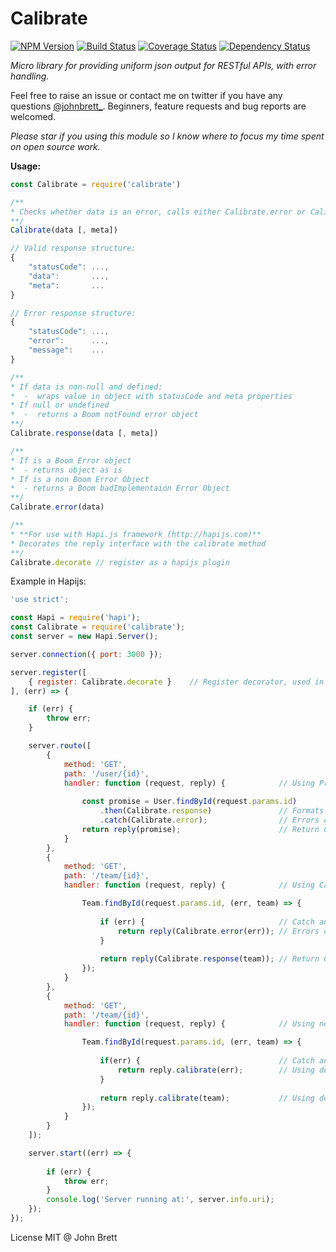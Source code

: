 Calibrate
=========

[![NPM Version](https://img.shields.io/npm/v/calibrate.svg)](https://npmjs.org/package/calibrate)
[![Build Status](https://travis-ci.org/johnbrett/calibrate.svg?branch=master)](https://travis-ci.org/johnbrett/calibrate)
[![Coverage Status](https://coveralls.io/repos/johnbrett/calibrate/badge.svg?branch=master&service=github)](https://coveralls.io/github/johnbrett/calibrate?branch=master)
[![Dependency Status](https://david-dm.org/johnbrett/calibrate.svg)](https://david-dm.org/johnbrett/calibrate)

*Micro library for providing uniform json output for RESTful APIs, with error handling.*

Feel free to raise an issue or contact me on twitter if you have any questions [@johnbrett_](https://www.twitter.com/johnbrett_). Beginners, feature requests and bug reports are welcomed.

*Please star if you using this module so I know where to focus my time spent on open source work.*

**Usage:**
```javascript
const Calibrate = require('calibrate')

/**
* Checks whether data is an error, calls either Calibrate.error or Calibrate.reponse
**/
Calibrate(data [, meta])

// Valid response structure:
{
    "statusCode": ...,
    "data":       ...,
    "meta":       ...
}

// Error response structure:
{
    "statusCode": ...,
    "error":      ...,
    "message":    ...
}

/**
* If data is non-null and defined:
*  -  wraps value in object with statusCode and meta properties
* If null or undefined
*  -  returns a Boom notFound error object
**/
Calibrate.response(data [, meta])

/**
* If is a Boom Error object
*  - returns object as is
* If is a non Boom Error Object
*  - returns a Boom badImplementaion Error Object
**/
Calibrate.error(data)

/**
* **For use with Hapi.js framework (http://hapijs.com)**
* Decorates the reply interface with the calibrate method
**/
Calibrate.decorate // register as a hapijs plugin

```

Example in Hapijs:
```javascript
'use strict';

const Hapi = require('hapi');
const Calibrate = require('calibrate');
const server = new Hapi.Server();

server.connection({ port: 3000 });

server.register([
    { register: Calibrate.decorate }    // Register decorator, used in third example
], (err) => {

    if (err) {
        throw err;
    }

    server.route([
        {
            method: 'GET',
            path: '/user/{id}',
            handler: function (request, reply) {            // Using Promises
                
                const promise = User.findById(request.params.id)
                    .then(Calibrate.response)               // Formats Response
                    .catch(Calibrate.error);                // Errors caught and wrapped
                return reply(promise);                      // Return Calibrated Response
            }
        },
        {
            method: 'GET',
            path: '/team/{id}',
            handler: function (request, reply) {            // Using Callbacks

                Team.findById(request.params.id, (err, team) => {
                    
                    if (err) {                              // Catch any errors
                        return reply(Calibrate.error(err)); // Errors caught and wrapped
                    }
                    
                    return reply(Calibrate.response(team)); // Return Calibrate Response
                });
            }
        },
        {
            method: 'GET',
            path: '/team/{id}',
            handler: function (request, reply) {            // Using new decorator function

                Team.findById(request.params.id, (err, team) => {
                    
                    if(err) {                               // Catch any errors
                        return reply.calibrate(err);        // Using decorator function
                    }
                    
                    return reply.calibrate(team);           // Using decorator function
                });
            }
        }
    ]);

    server.start((err) => {
    
        if (err) {
            throw err;
        }
        console.log('Server running at:', server.info.uri);
    });
});
```

License MIT @ John Brett
